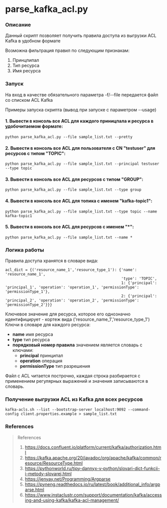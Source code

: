 # parse_kafka_acl.py

### Описание

Данный скрипт позволяет получить правила доступа из выгрузки ACL Kafka в удобном формате

Возможна фильтрация правил по следующим признакам:

1. Принцпипал
2. Тип ресурса
3. Имя ресурса

### Запуск

На вход в качестве обязательного параметра -f/--file передается файл со списком ACL Kafka

Примеры запуска скрипта (вывод при запуске с параметром --usage)

#### 1. Вывести в консоль все ACL для каждого приницпала и ресурса в удобочитаемом формате:

```CLI
python parse_kafka_acl.py --file sample_list.txt --pretty
```

#### 2. Вывести в консоль все ACL для пользователя с CN "testuser" для ресурсов с типом "TOPIC":

```CLI
python parse_kafka_acl.py --file sample_list.txt --principal testuser --type topic
```

#### 3. Вывести в консоль все ACL для ресурсов с типом "GROUP":

```CLI
python parse_kafka_acl.py --file sample_list.txt --type group
```

#### 4. Вывести в консоль все ACL для топика с именем "kafka-topic1":

```CLI
python parse_kafka_acl.py --file sample_list.txt --type topic --name kafka-topic1
```

#### 5. Вывести в консоль все ACL для ресурсов c именем "*":

```CLI
python parse_kafka_acl.py --file sample_list.txt --name *
```

### Логика работы

Правила доступа хранятся в словаре вида:

```Text
acl_dict = {('resource_name_1','resource_type_1'): {'name': 'resource_name_1',
                                                    'type': 'TOPIC',
                                                    1: {'principal': 'principal_1', 'operation': 'operation_1', 'permissionType': 'permissionType_1'},
                                                    2: {'principal': 'principal_2', 'operation': 'operation_2', 'permissionType': 'permissionType_2'}}}		
```
		
Ключевое значение для ресурса, которое его однозначно идентифицирует - кортеж вида ('resource_name_1','resource_type_1')
Ключи в словаре для каждого ресурса:

- **name** имя ресурса
- **type** тип ресурса
- **порядковый номер правила** значением является словарь с ключами:
  - **principal** принципал
  - **operation** операция
  - **permissionType** тип разрешения
  
Файл с ACL читается построчно, каждая строка разбирается с применением регулярных выражений и значения записываются в словарь.

### Получение выгрузки ACL из Kafka для всех ресурсов

```CLI
kafka-acls.sh --list --bootstrap-server localhost:9092 --command-config client.properties.example > sample_list.txt
```

### References

> References
> 1. https://docs.confluent.io/platform/current/kafka/authorization.html
> 2. https://kafka.apache.org/20/javadoc/org/apache/kafka/common/resource/ResourceType.html
> 3. https://pythonworld.ru/tipy-dannyx-v-python/slovari-dict-funkcii-i-metody-slovarej.html
> 4. https://jenyay.net/Programming/Argparse
> 5. https://pyneng.readthedocs.io/ru/latest/book/additional_info/argparse.html
> 6. https://www.instaclustr.com/support/documentation/kafka/accessing-and-using-kafka/kafka-acl-management/
